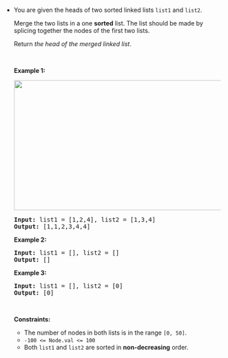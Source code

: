 - <p>You are given the heads of two sorted linked lists <code>list1</code> and <code>list2</code>.</p>
  
  <p>Merge the two lists in a one <strong>sorted</strong> list. The list should be made by splicing together the nodes of the first two lists.</p>
  
  <p>Return <em>the head of the merged linked list</em>.</p>
  
  <p>&nbsp;</p>
  <p><strong class="example">Example 1:</strong></p>
  <img alt="" src="https://assets.leetcode.com/uploads/2020/10/03/merge_ex1.jpg" style="width: 662px; height: 302px;" />
  <pre>
  <strong>Input:</strong> list1 = [1,2,4], list2 = [1,3,4]
  <strong>Output:</strong> [1,1,2,3,4,4]
  </pre>
  
  <p><strong class="example">Example 2:</strong></p>
  
  <pre>
  <strong>Input:</strong> list1 = [], list2 = []
  <strong>Output:</strong> []
  </pre>
  
  <p><strong class="example">Example 3:</strong></p>
  
  <pre>
  <strong>Input:</strong> list1 = [], list2 = [0]
  <strong>Output:</strong> [0]
  </pre>
  
  <p>&nbsp;</p>
  <p><strong>Constraints:</strong></p>
  
  <ul>
  	<li>The number of nodes in both lists is in the range <code>[0, 50]</code>.</li>
  	<li><code>-100 &lt;= Node.val &lt;= 100</code></li>
  	<li>Both <code>list1</code> and <code>list2</code> are sorted in <strong>non-decreasing</strong> order.</li>
  </ul>